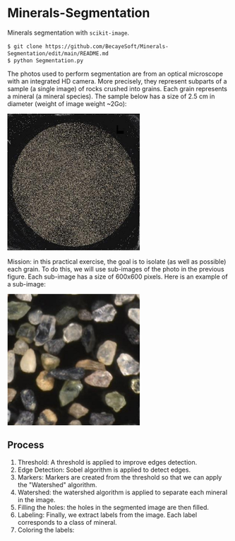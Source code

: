 # Minerals-Segmentation
Minerals segmentation with `scikit-image`.

```
$ git clone https://github.com/BecayeSoft/Minerals-Segmentation/edit/main/README.md
$ python Segmentation.py
```

The photos used to perform segmentation are from an optical microscope with an integrated HD camera. More precisely, they represent subparts of a sample (a single image) of rocks crushed into grains. Each grain represents a mineral (a mineral species).
The sample below has a size of 2.5 cm in diameter (weight of image weight ~2Go):

![Mashed Rock](https://github.com/BecayeSoft/Minerals-Segmentation/blob/main/images/mashed_rock.png)


Mission: in this practical exercise, the goal is to isolate (as well as possible) each grain. 
To do this, we will use sub-images of the photo in the previous figure. Each sub-image has a size of 600x600 pixels. 
Here is an example of a sub-image:

![Sample of mashed rock](https://github.com/BecayeSoft/Minerals-Segmentation/blob/main/images/mashed_rock_Sample.png)


## Process
1. Threshold: A threshold is applied to improve edges detection.
2. Edge Detection: Sobel algorithm is applied to detect edges.
3. Markers: Markers are created from the threshold so that we can apply the "Watershed" algorithm.
4. Watershed: the watershed algorithm is applied to separate each mineral in the image.
5. Filling the holes: the holes in the segmented image are then filled.
6. Labeling: Finally, we extract labels from the image. Each label corresponds to a class of mineral.
7. Coloring the labels: 
